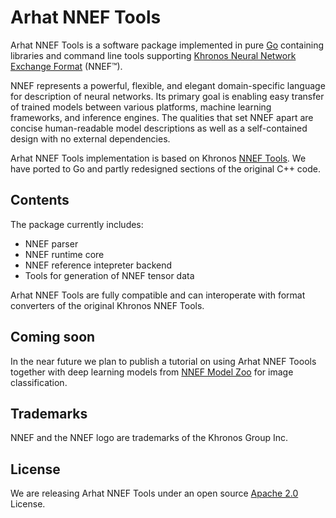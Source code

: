 # Arhat NNEF Tools

Arhat NNEF Tools is a software package implemented in pure [Go](https://golang.org/)
containing libraries and command line tools supporting 
[Khronos Neural Network Exchange Format](https://www.khronos.org/nnef)
(NNEF™).

NNEF represents a powerful, flexible, and elegant domain-specific language for 
description of neural networks. Its primary goal is enabling easy transfer of 
trained models between various platforms, machine learning frameworks, and inference engines. 
The qualities that set NNEF apart are concise human-readable model descriptions as well as 
a self-contained design with no external dependencies.

Arhat NNEF Tools implementation is based on Khronos 
[NNEF Tools](https://github.com/KhronosGroup/NNEF-Tools).
We have ported to Go and partly redesigned sections of the original C++ code.

## Contents

The package currently includes:

* NNEF parser
* NNEF runtime core
* NNEF reference intepreter backend
* Tools for generation of NNEF tensor data

Arhat NNEF Tools are fully compatible and can interoperate with format converters 
of the original Khronos NNEF Tools.

## Coming soon

In the near future we plan to publish a tutorial on using Arhat NNEF Toools
together with deep learning models from
[NNEF Model Zoo](https://github.com/KhronosGroup/NNEF-Tools/tree/master/models#nnef-model-zoo)
for image classification.

## Trademarks

NNEF and the NNEF logo are trademarks of the Khronos Group Inc.

## License

We are releasing Arhat NNEF Tools under an open source 
[Apache 2.0](https://www.apache.org/licenses/LICENSE-2.0) License.

 
